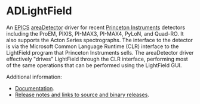 ADLightField
===========
An 
[EPICS](http://www.aps.anl.gov/epics/) 
[areaDetector](http://cars.uchicago.edu/software/epics/areaDetector.html) 
driver for recent 
[Princeton Instruments](http://www.princetoninstruments.com/)
detectors including the ProEM, PIXIS, PI-MAX3, PI-MAX4, PyLoN, and Quad-RO. 
It also supports the Acton Series spectrographs.
The interface to the detector is via the Microsoft Common Language Runtime (CLR)
interface to the LightField program that Princeton Instruments sells. The
areaDetector driver effectively "drives" LightField through the CLR interface, performing
most of the same operations that can be performed using the LightField GUI.

Additional information:
* [Documentation](http://cars.uchicago.edu/software/epics/LightFieldDoc.html).
* [Release notes and links to source and binary releases](RELEASE.md).

